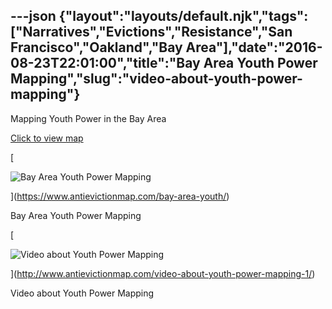 ---json
{"layout":"layouts/default.njk","tags":["Narratives","Evictions","Resistance","San Francisco","Oakland","Bay Area"],"date":"2016-08-23T22:01:00","title":"Bay Area Youth Power Mapping","slug":"video-about-youth-power-mapping"}
---

Mapping Youth Power in the Bay Area

[Click to view map](https://www.antievictionmap.com/bay-area-youth/)

[

![Bay Area Youth Power Mapping](https://images.squarespace-cdn.com/content/v1/52b7d7a6e4b0b3e376ac8ea2/1514070475226-ABONAOFYS1KPR89Y1QA6/ke17ZwdGBToddI8pDm48kOX9pfCZpsWNoU88bAl3qZdZw-zPPgdn4jUwVcJE1ZvWQUxwkmyExglNqGp0IvTJZamWLI2zvYWH8K3-s_4yszcp2ryTI0HqTOaaUohrI8PI5R8-Uu3izheamc3azG8F6qbYr2nJyUCEDAesXBI1Too/Screen%2BShot%2B2016-08-19%2Bat%2B3.06.52%2BPM.png)

](https://www.antievictionmap.com/bay-area-youth/)

Bay Area Youth Power Mapping

[

![Video about Youth Power Mapping](https://images.squarespace-cdn.com/content/v1/52b7d7a6e4b0b3e376ac8ea2/1514070056455-YVTIYQCKG1S53WQCWG9W/ke17ZwdGBToddI8pDm48kI6wphy_NWnE8KXt3ce4fPgUqsxRUqqbr1mOJYKfIPR7LoDQ9mXPOjoJoqy81S2I8N_N4V1vUb5AoIIIbLZhVYxCRW4BPu10St3TBAUQYVKclTM-p-LSnpwx8QaqY2jcmyAXgL3tsbHt-SXz5XfrdIUGlMGP3qdlQuNViKgP67GI/Screen%2BShot%2B2016-08-23%2Bat%2B12.54.13%2BPM.png)

](http://www.antievictionmap.com/video-about-youth-power-mapping-1/)

Video about Youth Power Mapping
